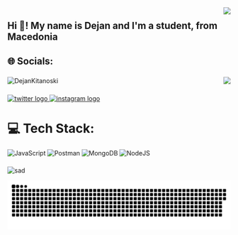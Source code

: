 <img align="right" height="150" src="https://media3.giphy.com/media/v1.Y2lkPTc5MGI3NjExanZwcnoxOWdlMmdkcmYzMWoxMTU0OTg2dzFua2hkbmJzM3Q2eWZtbCZlcD12MV9pbnRlcm5hbF9naWZfYnlfaWQmY3Q9Zw/QKDpE67Rc7rpjBmQPj/giphy.gif"  />

<h2 align="left">Hi 👋! My name is Dejan and I'm a student, from Macedonia</h2>

## 🌐 Socials:
###
<img align="right" height="150" src="https://media3.giphy.com/media/v1.Y2lkPTc5MGI3NjExanZwcnoxOWdlMmdkcmYzMWoxMTU0OTg2dzFua2hkbmJzM3Q2eWZtbCZlcD12MV9pbnRlcm5hbF9naWZfYnlfaWQmY3Q9Zw/QKDpE67Rc7rpjBmQPj/giphy.gif"  />

<p><img src="https://github-readme-stats.vercel.app/api/top-langs?username=DejanKitanoski&show_icons=true&locale=en&layout=compact" alt="DejanKitanoski" /></p>

###

<div align="left">
  <a href="https://x.com/DKitanoski" target="_blank">
    <img src="https://raw.githubusercontent.com/maurodesouza/profile-readme-generator/master/src/assets/icons/social/twitter/default.svg" width="52" height="40" alt="twitter logo"  />
  </a>
  <a href="https://www.instagram.com/dejankitanoski/?hl=en" target="_blank">
    <img src="https://raw.githubusercontent.com/maurodesouza/profile-readme-generator/master/src/assets/icons/social/instagram/default.svg" width="52" height="40" alt="instagram logo"  />
  </a>
</div>

###
###
# 💻 Tech Stack:
![JavaScript](https://img.shields.io/badge/javascript-%23323330.svg?style=for-the-badge&logo=javascript&logoColor=%23F7DF1E) ![Postman](https://img.shields.io/badge/Postman-FF6C37?style=for-the-badge&logo=postman&logoColor=white) ![MongoDB](https://img.shields.io/badge/MongoDB-%234ea94b.svg?style=for-the-badge&logo=mongodb&logoColor=white) ![NodeJS](https://img.shields.io/badge/node.js-6DA55F?style=for-the-badge&logo=node.js&logoColor=white)

###

<p><img src="https://github-readme-stats.vercel.app/api/top-langs?username=sad&show_icons=true&locale=en&layout=compact" alt="sad" /></p>

<picture>
  <source media="(prefers-color-scheme: dark)" srcset="https://raw.githubusercontent.com/DejanKitanoski/DejanKitanoski/output/github-snake-dark.svg" />
  <source media="(prefers-color-scheme: light)" srcset="https://raw.githubusercontent.com/DejanKitanoski/DejanKitanoski/output/github-snake.svg" />
  <img alt="github-snake" src="https://raw.githubusercontent.com/DejanKitanoski/DejanKitanoski/output/github-snake.svg" />
</picture>

<!-- Proudly created with GPRM ( https://gprm.itsvg.in ) -->
